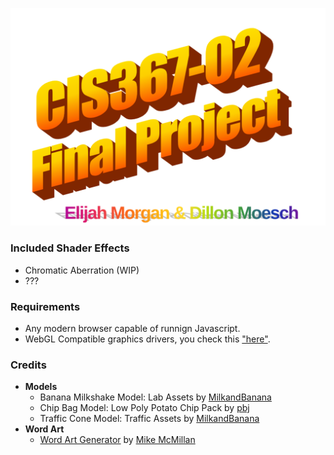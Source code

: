 ![CIS367-02 FINAL PROJECT by ELijah Morgan & Dillon Moesch](./img/wordart.png)

### Included Shader Effects
* Chromatic Aberration (WIP)
* ???

### Requirements
* Any modern browser capable of runnign Javascript.
* WebGL Compatible graphics drivers, you check this ["here"](https://get.webgl.org/).

### Credits
- **Models**
  - Banana Milkshake Model: Lab Assets by [MilkandBanana](https://milkandbanana.itch.io/lab-assets)
  - Chip Bag Model: Low Poly Potato Chip Pack by [pbj](https://pbj-time-yesh.itch.io/potato-chip-model-pack)
  - Traffic Cone Model: Traffic Assets by [MilkandBanana](https://milkandbanana.itch.io/traffic-road-assets)
- **Word Art**
  - [Word Art Generator](https://www.makewordart.com/) by  [Mike McMillan](https://www.mcchill.in/?utm_source=makewordart)
